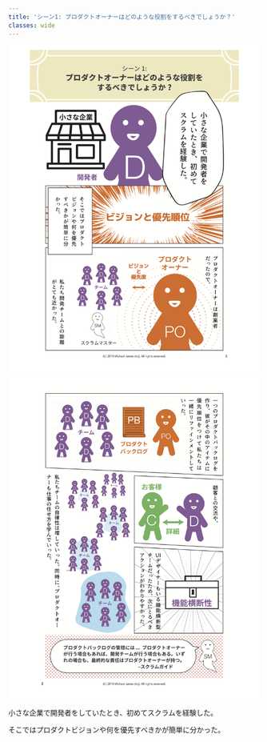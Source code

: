 ```yaml
---
title: 'シーン1: プロダクトオーナーはどのような役割をするべきでしょうか？'
classes: wide
---
```

[![page 1](/images/page-1.png)
![page 2](/images/page-2.png)](/)

小さな企業で開発者をしていたとき、初めてスクラムを経験した。

そこではプロダクトビジョンや何を優先すべきかが簡単に分かった。


